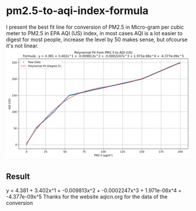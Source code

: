 # pm2.5-to-aqi-index-formula

I present the best fit line for conversion of PM2.5 in Micro-gram per cubic meter to PM2.5 in EPA AQI (US) index, in most cases AQI is a lot easier to digest for most people, increase the level by 50 makes sense, but ofcourse it's not linear. 
![alt text](image.png)

## Result 
y = 4.381 + 3.402x^1 + -0.009813x^2 + -0.0002247x^3 + 1.971e-06x^4 + -4.377e-09x^5
Thanks for the website aqicn.org for the data of the conversion 